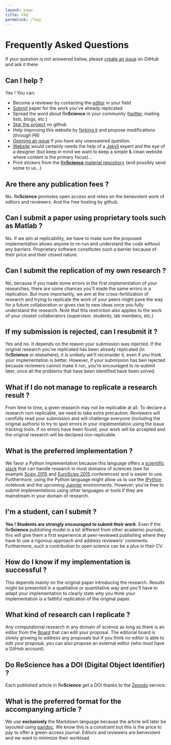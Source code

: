 ```yaml
---
layout: page
title: FAQ
permalink: /faq/
---
```


# Frequently Asked Questions

If your question is not answered below, please
[create an issue](https://github.com/ReScience/ReScience/issues) on GitHub and
ask it there.

## Can I help ?

Yes ! You can:

 * Become a reviewer by contacting the [editor](../board) in your field
 * [Submit](../write) paper for the work you've already replicated
 * Spread the word about Re**Science** in your community
   ([twitter](http://twitter.com/ReScienceEds), mailing lists, blogs, etc.)
 * [Star the project](https://github.com/ReScience/ReScience) on github
 * Help improving this website by
   [forking it](https://github.com/ReScience/rescience.github.io/fork) and
   propose modifications (through PR)
 * [Opening an issue](https://github.com/ReScience/ReScience/issues) if you
   have any unanswered question.
 * [Website](https://github.com/ReScience/rescience.github.io) would certainly
   needs the help of a [Jekyll](http://jekyllrb.com) expert and the eye of a
   designer (but keep in mind we want to keep a simple & clean website where
   content is the primary focus)...
 * Print stickers from the
   [Re**Science** material repository](https://github.com/ReScience/ReScience-material)
   (and possibly send some to us...)

 
## Are there any publication fees ?

No. Re**Science** promotes open access and relies on the benevolent work of
editors and reviewers. And the free hosting by github.


## Can I submit a paper using proprietary tools such as Matlab ?

No. If we aim at replicability, we have to make sure the proposed
implementation allows anyone to re-run and understand the code without any
barriers. Proprietary software constitutes such a barrier because of their
price and their closed nature.


## Can I submit the replication of my own research ?

No, because if you made some errors in the first implementation of your
researches, there are some chances you'll made the same errors in a
replication. But more importantly, we aim at the cross-fertilization of
research and trying to replicate the work of your peers might pave the way for
a future collaboration or gives rise to new ideas once you fully understand the
research. Note that this restriction also applies to the work of your closest
collaborators (supervisor, students, lab members, etc.)


## If my submission is rejected, can I resubmit it ?

Yes and no. It depends on the reason your submission was rejected. If the
original research you've replicated has been already replicated (in
Re**Science** or elsewhere), it is unlikely we'll reconsider it, even if you
think your implementation is better. However, if your submission has ben
rejected because reviewers cannot make it run, you're encouraged to re-submit
later, once all the problems that have been identified have been solved.


## What if I do not manage to replicate a research result ?

From time to time, a given research may not be replicable at all. To declare a
research non-replicable, we need to take extra precaution. Reviewers will
carefully read your submission and will challenge everyone (including the
original authors) to try to spot errors in your implementation using the issue
tracking tools. If no errors have been found, your work will be accepted and
the original research will be declared non-replicable.


## What is the preferred implementation ?

We favor a Python implementation because this language offers a
[scientific stack](http://www.scipy.org) that can handle research in most
domains of sciences (see for example [Scipy 2015](http://scipy2015.scipy.org)
and [EuroScipy 2015](https://www.euroscipy.org/2015/) conferences) and is
easier to use.  Furthermore, using the Python language might allow us to use
the [IPython](http://ipython.org) notebook and the upcoming
[Jupyter](https://jupyter.org) environments. However, you're free to submit
implementations using other languages or tools if they are mainstream in your
domain of research.

## I'm a student, can I submit ?

**Yes ! Students are strongly encouraged to submit their work**. Even if the
Re**Science** publishing model is a bit different from other academic journals,
this will give them a first experience at peer-reviewed publishing where they
have to use a rigorous approach and address reviewers' comments. Furthermore,
such a contribution to open science can be a plus in their CV.


## How do I know if my implementation is successful ?

This depends mainly on the original paper introducing the research. Results
might be presented in a qualitative or quantitative way and you'll have to
adapt your implementation to clearly state why you think your implementation is
a faithful replication of the original paper.


## What kind of research can I replicate ?

Any computational research in any domain of science as long as there is an
editor from the [Board](../Board) that can edit your proposal. The editorial
board is slowly growing to address any proposals but if you think no editor is
able to edit your proposal, you can also propose an external editor (who must
have a GitHub account).


## Do ReScience has a DOI (Digital Object Identifier) ?

Each published article in Re**Science** get a DOI thanks to the
[Zenodo](https://zenodo.org/about) service.


## What is the preferred format for the accompanying article ?

We use **exclusively** the Markdown language because the article will later be
layouted using [pandoc](http://johnmacfarlane.net/pandoc/). We know this is a
constraint but this is the price to pay to offer a green-access journal.
Editors and reviewers are benevolent and we want to minimize their workload.
